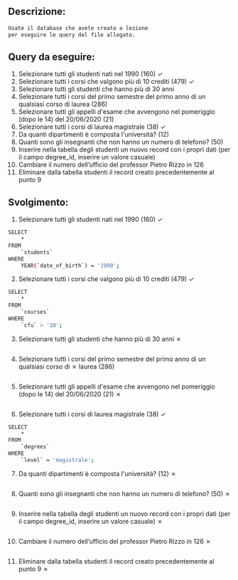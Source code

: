 ## Descrizione:

```txt
Usate il database che avete creato a lezione
per eseguire le query del file allegato.
```

## Query da eseguire:

1. Selezionare tutti gli studenti nati nel 1990 (160) &check;
2. Selezionare tutti i corsi che valgono più di 10 crediti (479) &check;
3. Selezionare tutti gli studenti che hanno più di 30 anni
4. Selezionare tutti i corsi del primo semestre del primo anno di un qualsiasi corso di
   laurea (286)
5. Selezionare tutti gli appelli d'esame che avvengono nel pomeriggio (dopo le 14) del
   20/06/2020 (21)
6. Selezionare tutti i corsi di laurea magistrale (38) &check;
7. Da quanti dipartimenti è composta l'università? (12)
8. Quanti sono gli insegnanti che non hanno un numero di telefono? (50)
9. Inserire nella tabella degli studenti un nuovo record con i propri dati (per il campo
   degree_id, inserire un valore casuale)
10. Cambiare il numero dell’ufficio del professor Pietro Rizzo in 126
11. Eliminare dalla tabella studenti il record creato precedentemente al punto 9

## Svolgimento:

1. Selezionare tutti gli studenti nati nel 1990 (160) &check;

```bash
SELECT
    *
FROM
    `students`
WHERE
    YEAR(`date_of_birth`) = '1990';
```

2. Selezionare tutti i corsi che valgono più di 10 crediti (479) &check;

```bash
SELECT
    *
FROM
    `courses`
WHERE
    `cfu` > '10';
```

3. Selezionare tutti gli studenti che hanno più di 30 anni &cross;

```bash

```

4. Selezionare tutti i corsi del primo semestre del primo anno di un qualsiasi corso di &cross;
   laurea (286)

```bash

```

5. Selezionare tutti gli appelli d'esame che avvengono nel pomeriggio (dopo le 14) del
   20/06/2020 (21) &cross;

```bash

```

6. Selezionare tutti i corsi di laurea magistrale (38) &check;

```bash
SELECT
    *
FROM
    `degrees`
WHERE
    `level` = 'magistrale';
```

7. Da quanti dipartimenti è composta l'università? (12) &cross;

```bash

```

8. Quanti sono gli insegnanti che non hanno un numero di telefono? (50) &cross;

```bash

```

9. Inserire nella tabella degli studenti un nuovo record con i propri dati (per il campo
   degree_id, inserire un valore casuale) &cross;

```bash

```

10. Cambiare il numero dell’ufficio del professor Pietro Rizzo in 126 &cross;

```bash

```

11. Eliminare dalla tabella studenti il record creato precedentemente al punto 9 &cross;

```bash

```

